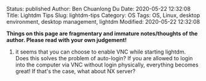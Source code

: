 Status: published
Author: Ben Chuanlong Du
Date: 2020-05-22 12:32:08
Title: Lightdm Tips
Slug: lightdm-tips
Category: OS
Tags: OS, Linux, desktop environment, desktop management, lightdm
Modified: 2020-05-22 12:32:08

**Things on this page are fragmentary and immature notes/thoughts of the author. Please read with your own judgement!**
 

1. it seems that you can choose to enable VNC 
    while starting lightdm. 
    Does this solves the problem of auto-login?
    If you are allowed to login into the computer via VNC without login physically,
    everything becomes great!
    If that's the case, what about NX server?
